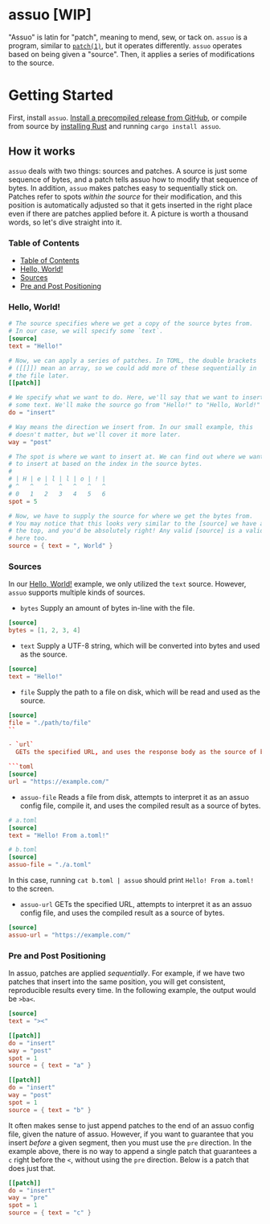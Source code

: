 # assuo [WIP]

"Assuo" is latin for "patch", meaning to mend, sew, or tack on.
`assuo` is a program, similar to [`patch(1)`](https://man7.org/linux/man-pages/man1/patch.1.html), but it operates differently.
`assuo` operates based on being given a "source". Then, it applies a series of modifications to the source.

# Getting Started

First, install `assuo`. [Install a precompiled release from GitHub](https://github.com/SirJosh3917/assuo/releases), or compile from source by [installing Rust](https://rustup.rs/) and running `cargo install assuo`.

## How it works

`assuo` deals with two things: sources and patches. A source is just some sequence of bytes, and a patch tells assuo how to modify that
sequence of bytes. In addition, `assuo` makes patches easy to sequentially stick on. Patches refer to spots _within the source_ for their
modification, and this position is automatically adjusted so that it gets inserted in the right place even if there are patches applied
before it. A picture is worth a thousand words, so let's dive straight into it.

### Table of Contents

- [Table of Contents](#Table-of-Contents)
- [Hello, World!](#Hello-World)
- [Sources](#Sources)
- [Pre and Post Positioning](#Pre-and-Post-Positioning)

### Hello, World!

```toml
# The source specifies where we get a copy of the source bytes from.
# In our case, we will specify some `text`.
[source]
text = "Hello!"

# Now, we can apply a series of patches. In TOML, the double brackets
# ([[]]) mean an array, so we could add more of these sequentially in
# the file later.
[[patch]]

# We specify what we want to do. Here, we'll say that we want to insert
# some text. We'll make the source go from "Hello!" to "Hello, World!"
do = "insert"

# Way means the direction we insert from. In our small example, this
# doesn't matter, but we'll cover it more later.
way = "post"

# The spot is where we want to insert at. We can find out where we want
# to insert at based on the index in the source bytes.
#
# | H | e | l | l | o | ! |
# ^   ^   ^   ^   ^   ^   ^
# 0   1   2   3   4   5   6
spot = 5

# Now, we have to supply the source for where we get the bytes from.
# You may notice that this looks very similar to the [source] we have at
# the top, and you'd be absolutely right! Any valid [source] is a valid source
# here too.
source = { text = ", World" }
```

### Sources

In our [Hello, World!](#Hello-World) example, we only utilized the `text` source. However, `assuo` supports multiple kinds of sources.

- `bytes`
  Supply an amount of bytes in-line with the file.

```toml
[source]
bytes = [1, 2, 3, 4]
```

- `text`
  Supply a UTF-8 string, which will be converted into bytes and used as the source.

```toml
[source]
text = "Hello!"
```

- `file`
  Supply the path to a file on disk, which will be read and used as the source.

````toml
[source]
file = "./path/to/file"
``

- `url`
  GETs the specified URL, and uses the response body as the source of bytes.

```toml
[source]
url = "https://example.com/"
````

- `assuo-file`
  Reads a file from disk, attempts to interpret it as an assuo config file, compile it, and uses the compiled result as a source of bytes.

```toml
# a.toml
[source]
text = "Hello! From a.toml!"
```

```toml
# b.toml
[source]
assuo-file = "./a.toml"
```

In this case, running `cat b.toml | assuo` should print `Hello! From a.toml!` to the screen.

- `assuo-url`
  GETs the specified URL, attempts to interpret it as an assuo config file, and uses the compiled result as a source of bytes.

```toml
[source]
assuo-url = "https://example.com/"
```

### Pre and Post Positioning

In assuo, patches are applied _sequentially_. For example, if we have two patches that insert into the same position, you will get consistent,
reproducible results every time. In the following example, the output would be `>ba<`.

```toml
[source]
text = "><"

[[patch]]
do = "insert"
way = "post"
spot = 1
source = { text = "a" }

[[patch]]
do = "insert"
way = "post"
spot = 1
source = { text = "b" }
```

It often makes sense to just append patches to the end of an assuo config file, given the nature of assuo. However, if you want to guarantee
that you insert _before_ a given segment, then you must use the `pre` direction. In the example above, there is no way to append a single patch
that guarantees a `c` right before the `<`, without using the `pre` direction. Below is a patch that does just that.

```toml
[[patch]]
do = "insert"
way = "pre"
spot = 1
source = { text = "c" }
```
